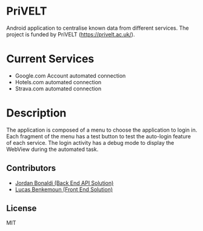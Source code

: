# PriVELT

Android application to centralise known data from different services.
The project is funded by PriVELT (https://privelt.ac.uk/).

# Current Services

  - Google.com Account automated connection
  - Hotels.com automated connection
  - Strava.com automated connection
  
# Description

The application is composed of a menu to choose the application to login in. Each fragment of the menu has a test button to test the auto-login feature of each service. The login activity has a debug mode to display the WebView during the automated task.

Contributors
----
- [Jordan Bonaldi (Back End API Solution)](http://github.com/jordanbonaldi/)
- [Lucas Benkemoun (Front End Solution)](https://github.com/LeBenki)

License
----

MIT
